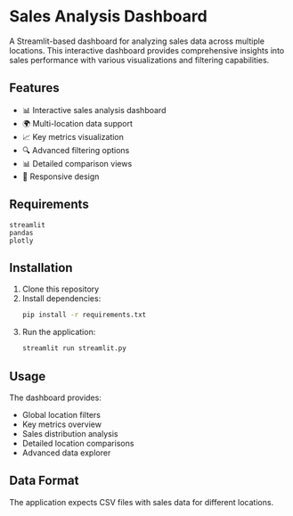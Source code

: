 # Sales Analysis Dashboard

A Streamlit-based dashboard for analyzing sales data across multiple locations. This interactive dashboard provides comprehensive insights into sales performance with various visualizations and filtering capabilities.

## Features

- 📊 Interactive sales analysis dashboard
- 🌍 Multi-location data support
- 📈 Key metrics visualization
- 🔍 Advanced filtering options
- 📊 Detailed comparison views
- 📱 Responsive design

## Requirements

```
streamlit
pandas
plotly
```

## Installation

1. Clone this repository
2. Install dependencies:
   ```bash
   pip install -r requirements.txt
   ```
3. Run the application:
   ```bash
   streamlit run streamlit.py
   ```

## Usage

The dashboard provides:
- Global location filters
- Key metrics overview
- Sales distribution analysis
- Detailed location comparisons
- Advanced data explorer

## Data Format

The application expects CSV files with sales data for different locations. 